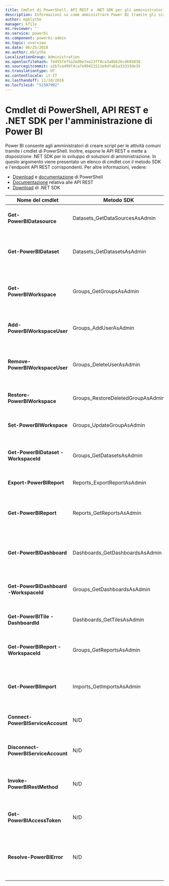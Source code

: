 ```yaml
---
title: Cmdlet di PowerShell, API REST e .NET SDK per gli amministratori
description: Informazioni su come amministrare Power BI tramite gli script e le API di programmazione.
author: mgblythe
manager: kfile
ms.reviewer: ''
ms.service: powerbi
ms.component: powerbi-admin
ms.topic: overview
ms.date: 06/25/2018
ms.author: mblythe
LocalizationGroup: Administration
ms.openlocfilehash: f4455fef5a2ed0e7ee23ff8ca3a0b626cd695838
ms.sourcegitcommit: a1b7ca499f4ca7e90421511e9dfa61a33333de35
ms.translationtype: HT
ms.contentlocale: it-IT
ms.lasthandoff: 11/10/2018
ms.locfileid: "51507992"
---
```

# <a name="powershell-cmdlets-rest-apis-and-net-sdk-for-power-bi-administration"></a>Cmdlet di PowerShell, API REST e .NET SDK per l'amministrazione di Power BI
Power BI consente agli amministratori di creare script per le attività comuni tramite i cmdlet di PowerShell. Inoltre, espone le API REST e mette a disposizione .NET SDK per lo sviluppo di soluzioni di amministrazione. In questo argomento viene presentato un elenco di cmdlet con il metodo SDK e l'endpoint API REST corrispondenti. Per altre informazioni, vedere:

  - [Download](https://www.powershellgallery.com/packages/MicrosoftPowerBIMgmt/) e [documentazione](https://docs.microsoft.com/powershell/power-bi/overview?view=powerbi-ps) di PowerShell
  - [Documentazione](https://docs.microsoft.com/rest/api/power-bi/admin) relativa alle API REST
  - [Download](https://www.nuget.org/packages/Microsoft.PowerBI.Api/) di .NET SDK 


| **Nome del cmdlet** | **Metodo SDK** | **Endpoint API REST** | **Descrizione** |
| --- | --- | --- | --- |
| **Get-PowerBIDatasource** | Datasets\_GetDataSourcesAsAdmin | /v1.0/myorg/admin/datasets/{datasetkey}/datasources | Recupera le origini dati per un determinato set di dati. |
| **Get-PowerBIDataset** | Datasets\_GetDatasetsAsAdmin | /v1.0/myorg/admin/datasets | Recupera l'elenco completo dei set di dati in un tenant di Power BI. |
| **Get-PowerBIWorkspace** | Groups\_GetGroupsAsAdmin | /v1.0/myorg/admin/groups | Recupera l'elenco completo delle aree di lavoro in un tenant di Power BI. |
| **Add-PowerBIWorkspaceUser** | Groups\_AddUserAsAdmin | /v1.0/myorg/admin/groups/{groupId}/users | Aggiunge un utente come membro a un'area di lavoro. |
| **Remove-PowerBIWorkspaceUser** | Groups\_DeleteUserAsAdmin | /v1.0/myorg/admin/groups/{groupId}/users/{user} | Rimuove un utente dall'elenco di appartenenza di un'area di lavoro. |
| **Restore-PowerBIWorkspace** | Groups\_RestoreDeletedGroupAsAdmin | /v1.0/myorg/admin/groups/{groupId}/restore | Ripristina un'area di lavoro eliminata. |
| **Set-PowerBIWorkspace** | Groups\_UpdateGroupAsAdmin | /v1.0/myorg/admin/groups/{groupId} | Aggiorna le proprietà di un'area di lavoro. |
| **Get-PowerBIDataset -WorkspaceId** | Groups\_GetDatasetsAsAdmin | /v1.0/myorg/admin/groups/{group\_id}/datasets | Recupera i set di dati all'interno di un'area di lavoro. |
| **Export-PowerBIReport** | Reports\_ExportReportAsAdmin | N/D | Esporta un report specifico in un file locale. |
| **Get-PowerBIReport** | Reports\_GetReportsAsAdmin | /v1.0/myorg/admin/reports | Recupera l'elenco completo dei report in un tenant di Power BI. |
| **Get-PowerBIDashboard** | Dashboards\_GetDashboardsAsAdmin | /v1.0/myorg/admin/dashboards | Recupera l'elenco completo dei dashboard in un tenant di Power BI. |
| **Get-PowerBIDashboard -WorkspaceId** | Groups\_GetDashboardsAsAdmin | /v1.0/myorg/admin/groups/{group\_id}/dashboards | Recupera i dashboard all'interno di un'area di lavoro. |
| **Get-PowerBITile -DashboardId** | Dashboards\_GetTilesAsAdmin | /v1.0/myorg/admin/dashboards/{dashboard\_id}/tiles | Recupera i riquadri di un dashboard specifico. |
| **Get-PowerBIReport -WorkspaceId** | Groups\_GetReportsAsAdmin | /v1.0/myorg/admin/groups/{group\_id}/reports | Recupera i report all'interno di un'area di lavoro. |
| **Get-PowerBIImport** | Imports\_GetImportsAsAdmin | /v1.0/myorg/admin/imports | Recupera l'elenco completo delle importazioni in un tenant di Power BI. |
| **Connect-PowerBIServiceAccount** | N/D | N/D | Accesso a Power BI e avvio di una sessione. |
| **Disconnect-PowerBIServiceAccount** | N/D | N/D | Disconnessione da Power BI e chiusura della sessione esistente. |
| **Invoke-PowerBIRestMethod** | N/D | N/D | Inviare chiamate arbitrarie all'API REST di Power BI. |
| **Get-PowerBIAccessToken** | N/D | N/D | Recuperare il token di accesso di Power BI in una sessione. |
| **Resolve-PowerBIError** | N/D | N/D | Recupera informazioni dettagliate sugli errori per le chiamate non riuscite ai cmdlet. |